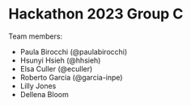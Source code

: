 # Hackathon 2023 Group C

Team members:

- Paula Birocchi (@paulabirocchi)
- Hsunyi Hsieh (@hhsieh)
- Elsa Culler (@eculler)
- Roberto Garcia (@garcia-inpe)
- Lilly Jones
- Dellena Bloom

